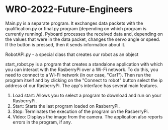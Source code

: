 # WRO-2022-Future-Engineers
Main.py is a separate program. It exchanges data packets with the qualification.py or final.py program (depending on which program is currently running). Pyboard processes the received data and, depending on the values that were in the data packet, changes the servo angle or speed. If the button is pressed, then it sends information about it.

RobotAPI.py - a special class that creates our robot as an object

start_robot.py is a program that creates a standalone application with which you can interact with the RasberryPi over a Wi-Fi network. To do this, you need to connect to a Wi-Fi network (in our case, "Car1"). Then run the program itself and by clicking on the "Connect to robot" button select the ip address of our RasberryPi. The app's interface has several main features.
1. Load start: Allows you to select a program to download and run on your RasberryPi.
2. Start: Starts the last program loaded on RasberryPi.
3. Stop: Terminates the execution of the program on the RasberryPi.
4. Video: Displays the image from the camera.
The application also reports errors in the program, if any.



